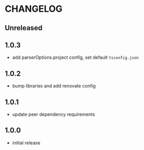# CHANGELOG

## Unreleased

## 1.0.3

- add parserOptions.project config, set default `tsconfig.json`

## 1.0.2

- bump libraries and add renovate config

## 1.0.1

- update peer dependency requirements

## 1.0.0

- initial release
